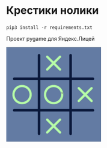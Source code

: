 <h1>Крестики нолики</h1>
<code>pip3 install -r requirements.txt</code>
<p>Проект pygame для Яндекс.Лицей</p>
<img width="50%" src="screenshot.png">




              
    

            

